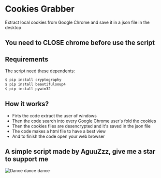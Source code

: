 # Cookies Grabber

Extract local cookies from Google Chrome and save it in a json file in the desktop

## You need to CLOSE chrome before use the script

## Requirements

The script need these dependents:
```bash
$ pip install cryptography
$ pip install beautifulsoup4
$ pip install pywin32
```

## How it works?
- Firts the code extract the user of windows
- Then the code search into every Google Chrome user's fold the cookies
- Then the cookies files are desencrypted and it's saved in the json file
- The code makes a html file to have a best view
- And to finish the code open your web browser

## A simple script made by AguuZzz, give me a star to support me
![Dance dance dance](https://media.tenor.com/p_4UALhVSkIAAAAd/pk-xd.gif)
